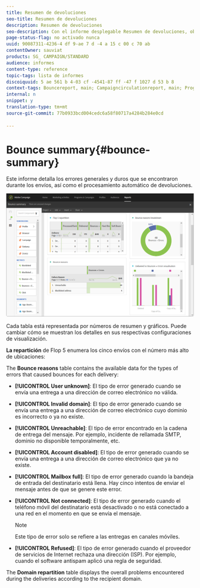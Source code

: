 ```yaml
---
title: Resumen de devoluciones
seo-title: Resumen de devoluciones
description: Resumen de devoluciones
seo-description: Con el informe desplegable Resumen de devoluciones, obtenga información sobre el estado de las campañas enviadas y los errores que pueden haber encontrado.
page-status-flag: no activado nunca
uuid: 90087311-4236-4 df 9-ae 7 d -4 a 15 c 00 c 70 ab
contentOwner: sauviat
products: SG_ CAMPAIGN/STANDARD
audience: informes
content-type: reference
topic-tags: lista de informes
discoiquuid: 5 ae 561 b 4-03 cf -4541-87 ff -47 f 1027 d 53 b 8
context-tags: Bouncereport, main; Campaigncirculationreport, main; Programissuationreport, principal
internal: n
snippet: y
translation-type: tm+mt
source-git-commit: 77b0933bcd004cedc6a58f80717a4284b284e0cd

---
```



# Bounce summary{#bounce-summary}

Este informe detalla los errores generales y duros que se encontraron durante los envíos, así como el procesamiento automático de devoluciones.

![](assets/campaign_reports_bounces.png)

Cada tabla está representada por números de resumen y gráficos. Puede cambiar cómo se muestran los detalles en sus respectivas configuraciones de visualización.

**La repartición** de Flop 5 enumera los cinco envíos con el número más alto de ubicaciones:

The **Bounce reasons** table contains the available data for the types of errors that caused bounces for each delivery:

* **[!UICONTROL User unknown]**: El tipo de error generado cuando se envía una entrega a una dirección de correo electrónico no válida.
* **[!UICONTROL Invalid domain]**: El tipo de error generado cuando se envía una entrega a una dirección de correo electrónico cuyo dominio es incorrecto o ya no existe.
* **[!UICONTROL Unreachable]**: El tipo de error encontrado en la cadena de entrega del mensaje. Por ejemplo, incidente de rellamada SMTP, dominio no disponible temporalmente, etc.
* **[!UICONTROL Account disabled]**: El tipo de error generado cuando se envía una entrega a una dirección de correo electrónico que ya no existe.
* **[!UICONTROL Mailbox full]**: El tipo de error generado cuando la bandeja de entrada del destinatario está llena. Hay cinco intentos de enviar el mensaje antes de que se genere este error.
* **[!UICONTROL Not connected]**: El tipo de error generado cuando el teléfono móvil del destinatario está desactivado o no está conectado a una red en el momento en que se envía el mensaje.

   >[!NOTE]
   >
   >Este tipo de error solo se refiere a las entregas en canales móviles.

* **[!UICONTROL Refused]**: El tipo de error generado cuando el proveedor de servicios de Internet rechaza una dirección (ISP). Por ejemplo, cuando el software antispam aplicó una regla de seguridad.

The **Domain repartition** table displays the overall problems encountered during the deliveries according to the recipient domain.
